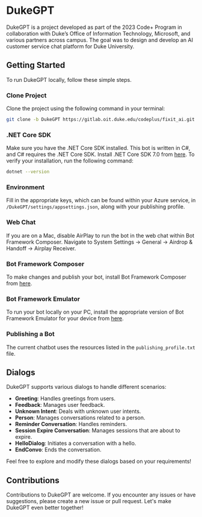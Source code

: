 # DukeGPT

DukeGPT is a project developed as part of the 2023 Code+ Program in collaboration with Duke’s Office of Information Technology, Microsoft, and various partners across campus. The goal was to design and develop an AI customer service chat platform for Duke University.

## Getting Started

To run DukeGPT locally, follow these simple steps.

### Clone Project

Clone the project using the following command in your terminal:

```bash
git clone -b DukeGPT https://gitlab.oit.duke.edu/codeplus/fixit_ai.git
```

### .NET Core SDK

Make sure you have the .NET Core SDK installed. This bot is written in C#, and C# requires the .NET Core SDK. Install .NET Core SDK 7.0 from [here](https://dotnet.microsoft.com/en-us/download/dotnet/7.0). To verify your installation, run the following command:

```bash
dotnet --version
```

### Environment

Fill in the appropriate keys, which can be found within your Azure service, in `/DukeGPT/settings/appsettings.json`, along with your publishing profile.

### Web Chat

If you are on a Mac, disable AirPlay to run the bot in the web chat within Bot Framework Composer. Navigate to System Settings -> General -> Airdrop & Handoff -> Airplay Receiver.

### Bot Framework Composer

To make changes and publish your bot, install Bot Framework Composer from [here](https://github.com/microsoft/BotFramework-Composer/releases/download/v2.1.2/BotFramework-Composer-2.1.2-mac.zip).

### Bot Framework Emulator

To run your bot locally on your PC, install the appropriate version of Bot Framework Emulator for your device from [here](https://github.com/Microsoft/BotFramework-Emulator/releases/tag/v4.14.1).

### Publishing a Bot

The current chatbot uses the resources listed in the `publishing_profile.txt` file.

## Dialogs

DukeGPT supports various dialogs to handle different scenarios:

- **Greeting**: Handles greetings from users.
- **Feedback**: Manages user feedback.
- **Unknown Intent**: Deals with unknown user intents.
- **Person**: Manages conversations related to a person.
- **Reminder Conversation**: Handles reminders.
- **Session Expire Conversation**: Manages sessions that are about to expire.
- **HelloDialog**: Initiates a conversation with a hello.
- **EndConvo**: Ends the conversation.

Feel free to explore and modify these dialogs based on your requirements!

## Contributions

Contributions to DukeGPT are welcome. If you encounter any issues or have suggestions, please create a new issue or pull request. Let's make DukeGPT even better together!
